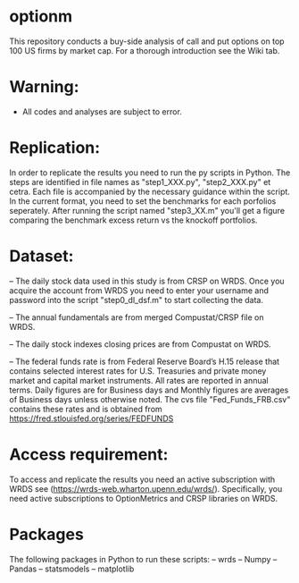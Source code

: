 # optionm
This repository conducts a buy-side analysis of call and put options on top 100 US firms by market cap. For a thorough introduction see the Wiki tab.

# Warning: 
* All codes and analyses are subject to error.


# Replication:

In order to replicate the results you need to run the py scripts in Python. The steps are identified in file names as "step1_XXX.py", "step2_XXX.py" et cetra. Each file is accompanied by the necessary guidance within the script. In the current format, you need to set the benchmarks for each porfolios seperately. After running the script named "step3_XX.m" you'll get a figure comparing the benchmark excess return vs the knockoff portfolios. 

# Dataset:

– The daily stock data used in this study is from CRSP on WRDS. Once you acquire the account from WRDS you need to enter your username and password into the script "step0_dl_dsf.m" to start collecting the data. 

– The annual fundamentals are from merged Compustat/CRSP file on WRDS. 

– The daily stock indexes closing prices are from Compustat on WRDS. 

– The federal funds rate is from Federal Reserve Board’s H.15 release that contains selected interest rates for U.S. Treasuries and private money market and capital market instruments. All rates are reported in annual terms. Daily figures are for Business days and Monthly figures are averages of Business days unless otherwise noted. The cvs file "Fed_Funds_FRB.csv" contains these rates and is obtained from  https://fred.stlouisfed.org/series/FEDFUNDS


# Access requirement:

To access and replicate the results you need an active subscription with WRDS see (https://wrds-web.wharton.upenn.edu/wrds/). 
Specifically, you need active subscriptions to OptionMetrics and CRSP libraries on WRDS. 

# Packages 
The following packages in Python to run these scripts:
– wrds
– Numpy
– Pandas
– statsmodels
– matplotlib
